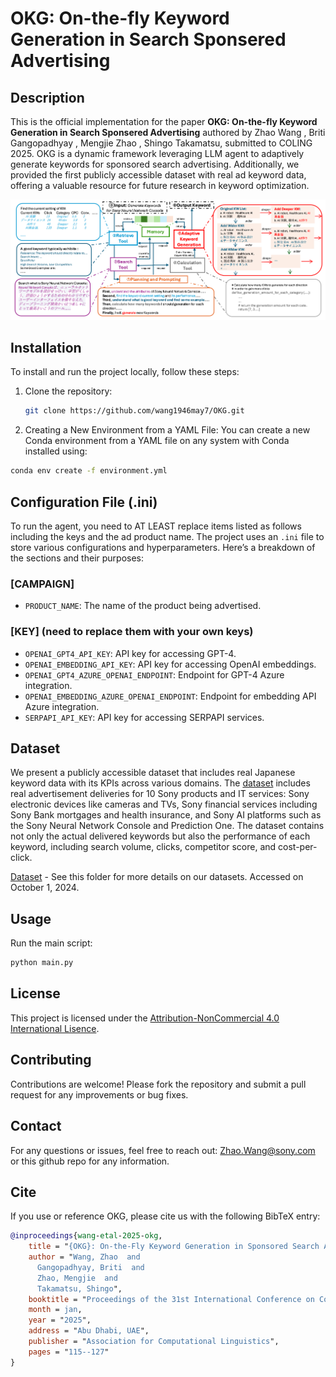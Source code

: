 # OKG: On-the-fly Keyword Generation in Search Sponsered Advertising

## Description

This is the official implementation for the paper **OKG: On-the-fly Keyword Generation in Search Sponsered Advertising** authored by Zhao Wang , Briti Gangopadhyay , Mengjie Zhao , Shingo Takamatsu,  submitted to COLING 2025. OKG is a dynamic framework leveraging LLM agent to adaptively generate keywords for sponsored search advertising. Additionally, we provided the first publicly accessible dataset with real ad keyword data, offering a valuable resource for future research in keyword optimization. 

![Example Figure](./architecture.png)

## Installation

To install and run the project locally, follow these steps:

1. Clone the repository:
   ```bash
   git clone https://github.com/wang1946may7/OKG.git
   ```

2.  Creating a New Environment from a YAML File: You can create a new Conda environment from a YAML file on any system with Conda installed using:
   ```bash
   conda env create -f environment.yml
```


## Configuration File (.ini)

To run the agent, you need to AT LEAST replace items listed as follows including the keys and the ad product name. 
The project uses an `.ini` file to store various configurations and hyperparameters. Here’s a breakdown of the sections and their purposes:


### [CAMPAIGN]
- `PRODUCT_NAME`: The name of the product being advertised.

### [KEY] (need to replace them with your own keys)
- `OPENAI_GPT4_API_KEY`: API key for accessing GPT-4.
- `OPENAI_EMBEDDING_API_KEY`: API key for accessing OpenAI embeddings.
- `OPENAI_GPT4_AZURE_OPENAI_ENDPOINT`: Endpoint for GPT-4 Azure integration.
- `OPENAI_EMBEDDING_AZURE_OPENAI_ENDPOINT`: Endpoint for embedding API Azure integration.
- `SERPAPI_API_KEY`: API key for accessing SERPAPI services.

## Dataset

We present a publicly accessible dataset that includes real Japanese keyword data with its KPIs across various domains. The [dataset](https://github.com/wang1946may7/OKG/tree/main/dataset) includes real advertisement deliveries for 10 Sony products and IT services: Sony electronic devices like cameras and TVs, Sony financial services including Sony Bank mortgages and health insurance, and Sony AI platforms such as the Sony Neural Network Console and Prediction One. The dataset contains not only the actual delivered keywords but also the performance of each keyword, including search volume, clicks, competitor score, and cost-per-click.

[Dataset](https://github.com/wang1946may7/OKG/tree/main/dataset) - See this folder for more details on our datasets. Accessed on October 1, 2024.

## Usage
Run the main script:
   ```bash
   python main.py
   ```
## License
This project is licensed under the [Attribution-NonCommercial 4.0 International Lisence](https://creativecommons.org/licenses/by-nc/4.0/legalcode.en).

## Contributing
Contributions are welcome! Please fork the repository and submit a pull request for any improvements or bug fixes.

## Contact
For any questions or issues, feel free to reach out: Zhao.Wang@sony.com or this github repo for any information.

## Cite
If you use or reference OKG, please cite us with the following BibTeX entry:
```bibtex
@inproceedings{wang-etal-2025-okg,
    title = "{OKG}: On-the-Fly Keyword Generation in Sponsored Search Advertising",
    author = "Wang, Zhao  and
      Gangopadhyay, Briti  and
      Zhao, Mengjie  and
      Takamatsu, Shingo",
    booktitle = "Proceedings of the 31st International Conference on Computational Linguistics: Industry Track",
    month = jan,
    year = "2025",
    address = "Abu Dhabi, UAE",
    publisher = "Association for Computational Linguistics",
    pages = "115--127"
}
